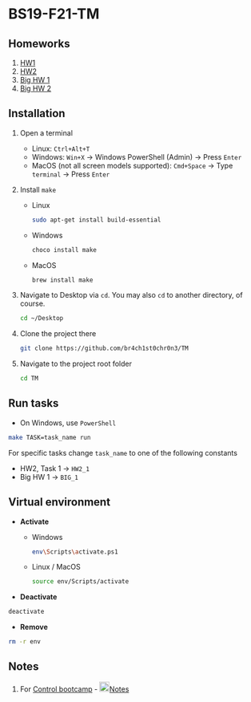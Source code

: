 # BS19-F21-TM

## Homeworks

1. [HW1](https://colab.research.google.com/drive/1PP9_DvqwEvWMQBGfOrU7PobwpEPjV-HC?usp=sharing)
2. [HW2](./HW2)
3. [Big HW 1](./Big-HW-1)
4. [Big HW 2](./Big-HW-2)

## Installation

1. Open a terminal
   - Linux: `Ctrl+Alt+T`
   - Windows: `Win+X` -> Windows PowerShell (Admin) -> Press `Enter`
   - MacOS (not all screen models supported): `Cmd+Space` -> Type `terminal` -> Press `Enter`

1. Install `make`
   * Linux

      ```sh
      sudo apt-get install build-essential
      ```

   * Windows

      ```sh
      choco install make
      ```

   * MacOS

      ```sh
      brew install make
      ```

1. Navigate to Desktop via `cd`. You may also `cd` to another directory, of course.

   ```sh
   cd ~/Desktop
   ```

1. Clone the project there

   ```sh
   git clone https://github.com/br4ch1st0chr0n3/TM
   ```

1. Navigate to the project root folder

   ```sh
   cd TM
   ```

## Run tasks
   * On Windows, use `PowerShell`

   ```sh
   make TASK=task_name run 
   ```

For specific tasks change `task_name` to one of the following constants
   * HW2, Task 1 -> `HW2_1`
   * Big HW 1 -> `BIG_1`

## Virtual environment
   * **Activate**
      * Windows
         ```sh
         env\Scripts\activate.ps1
         ```
      * Linux / MacOS
         ```sh
         source env/Scripts/activate
         ```
   
   * **Deactivate**
   ```sh
   deactivate
   ```

   * **Remove**
   ```sh
   rm -r env
   ```

## Notes
1. For [Control bootcamp](https://www.youtube.com/playlist?list=PLMrJAkhIeNNR20Mz-VpzgfQs5zrYi085m) - <img src="https://cdn.mathcha.io/resources/logo.png" width="20" title="hover text">[Notes](https://www.mathcha.io/editor/Ov4BQso6UzgsgZHgxEJL2T0EWMXfvzJ8d3trKYj04)
